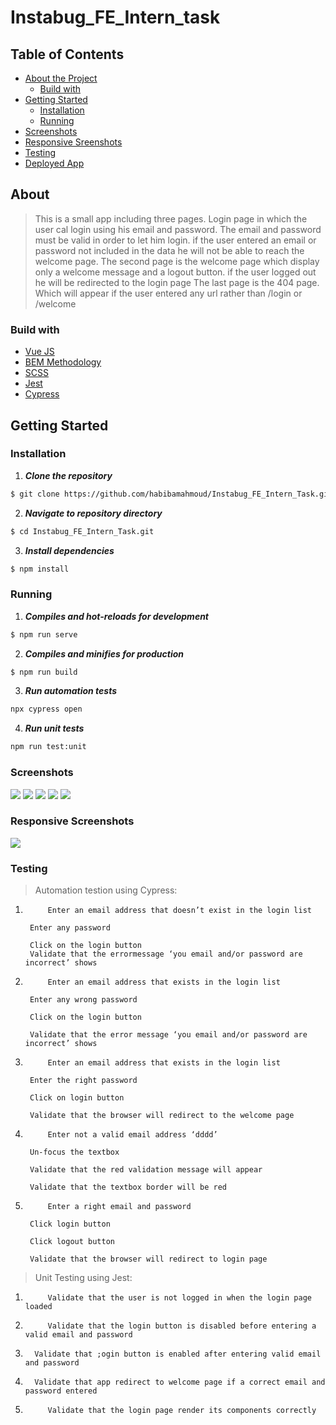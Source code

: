 # Instabug_FE_Intern_task

## Table of Contents

- [About the Project](#about)
  - [Build with](#build-with)
- [Getting Started](#getting-started)
  - [Installation](#installation)
  - [Running](#running)
- [Screenshots](#screenshots)
- [Responsive Sreenshots](#responsive-screenshots)
- [Testing](#testing)
- [Deployed App](https://instabug-fe-intern-task.vercel.app/login)

## About

> This is a small app including three pages. Login page in which the user cal login using his email and password. The email and password must be valid in order to let him login. if the user entered an email or password not included in the data he will not be able to reach the welcome page.
> The second page is the welcome page which display only a welcome message and a logout button.
> if the user logged out he will be redirected to the login page
> The last page is the 404 page. Which will appear if the user entered any url rather than /login or /welcome

### Build with

- [Vue JS](https://vuejs.org/)
- [BEM Methodology](http://getbem.com/)
- [SCSS](https://sass-lang.com/documentation/)
- [Jest](https://jestjs.io/)
- [Cypress](https://docs.cypress.io/)

## Getting Started

### Installation

1. **_Clone the repository_**

```sh
$ git clone https://github.com/habibamahmoud/Instabug_FE_Intern_Task.git
```

2. **_Navigate to repository directory_**

```sh
$ cd Instabug_FE_Intern_Task.git
```

3. **_Install dependencies_**

```sh
$ npm install
```

### Running

1. **_Compiles and hot-reloads for development_**

```sh
$ npm run serve
```

2. **_Compiles and minifies for production_**

```sh
$ npm run build
```

3. **_Run automation tests_**

```sh
npx cypress open
```

4. **_Run unit tests_**

```sh
npm run test:unit
```

### Screenshots

<img src="./src/assets/login.jpg">
<img src="./src/assets/validation.jpg">
<img src="./src/assets/validation1.jpg">
<img src="./src/assets/welcome.jpg">
<img src="./src/assets/error2.jpg">

### Responsive Screenshots

<img src="./src/assets/responsive.jpg">

### Testing

> Automation testion using Cypress:

1.          Enter an email address that doesn’t exist in the login list

        Enter any password

        Click on the login button
        Validate that the errormessage ‘you email and/or password are incorrect’ shows

2.          Enter an email address that exists in the login list

        Enter any wrong password

        Click on the login button

        Validate that the error message ‘you email and/or password are incorrect’ shows

3.          Enter an email address that exists in the login list

        Enter the right password

        Click on login button

        Validate that the browser will redirect to the welcome page

4.          Enter not a valid email address ‘dddd’

        Un-focus the textbox

        Validate that the red validation message will appear

        Validate that the textbox border will be red

5.          Enter a right email and password

        Click login button

        Click logout button

        Validate that the browser will redirect to login page

> Unit Testing using Jest:

1.          Validate that the user is not logged in when the login page loaded
2.          Validate that the login button is disabled before entering a valid email and password
3.       Validate that ;ogin button is enabled after entering valid email and password
4.       Validate that app redirect to welcome page if a correct email and password entered
5.          Validate that the login page render its components correctly
